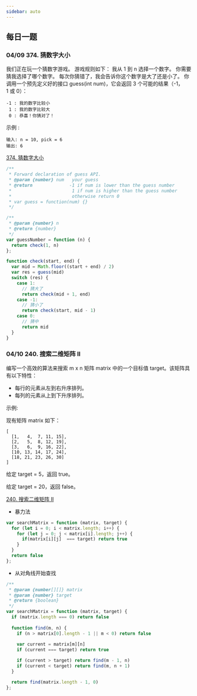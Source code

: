 ```yaml
---
sidebar: auto
---
```


## 每日一题


### 04/09 374. 猜数字大小

我们正在玩一个猜数字游戏。 游戏规则如下：
我从 1 到 n 选择一个数字。 你需要猜我选择了哪个数字。
每次你猜错了，我会告诉你这个数字是大了还是小了。
你调用一个预先定义好的接口 guess(int num)，它会返回 3 个可能的结果（-1，1 或 0）：

```
-1 : 我的数字比较小
 1 : 我的数字比较大
 0 : 恭喜！你猜对了！
```

示例 :

```
输入: n = 10, pick = 6
输出: 6
```

[374. 猜数字大小](https://leetcode-cn.com/problems/guess-number-higher-or-lower/)

```js
/** 
 * Forward declaration of guess API.
 * @param {number} num   your guess
 * @return 	            -1 if num is lower than the guess number
 *			             1 if num is higher than the guess number
 *                       otherwise return 0
 * var guess = function(num) {}
 */

/**
 * @param {number} n
 * @return {number}
 */
var guessNumber = function (n) {
  return check(1, n)
};

function check(start, end) {
  var mid = Math.floor((start + end) / 2)
  var res = guess(mid)
  switch (res) {
    case 1:
      // 猜大了
      return check(mid + 1, end)
    case -1:
      // 猜小了
      return check(start, mid - 1)
    case 0:
      // 猜中
      return mid
  }
}
```

### 04/10 240. 搜索二维矩阵 II

编写一个高效的算法来搜索 m x n 矩阵 matrix 中的一个目标值 target。该矩阵具有以下特性：

- 每行的元素从左到右升序排列。
- 每列的元素从上到下升序排列。  

示例:

现有矩阵 matrix 如下：
```
[
  [1,   4,  7, 11, 15],
  [2,   5,  8, 12, 19],
  [3,   6,  9, 16, 22],
  [10, 13, 14, 17, 24],
  [18, 21, 23, 26, 30]
]
```   
给定 target = 5，返回 true。   

给定 target = 20，返回 false。   

[240. 搜索二维矩阵 II](https://leetcode-cn.com/problems/search-a-2d-matrix-ii/)
- 暴力法

```js
var searchMatrix = function (matrix, target) {
  for (let i = 0; i < matrix.length; i++) {
    for (let j = 0; j < matrix[i].length; j++) {
      if(matrix[i][j]  === target) return true
    }
  }
  return false
};
```

- 从对角线开始查找

```js
/**
 * @param {number[][]} matrix
 * @param {number} target
 * @return {boolean}
 */
var searchMatrix = function (matrix, target) {
  if (matrix.length === 0) return false
  
  function find(m, n) {
    if (n > matrix[0].length - 1 || m < 0) return false
    
    var current = matrix[m][n]
    if (current === target) return true

    if (current > target) return find(m - 1, n)
    if (current < target) return find(m, n + 1)
  }

  return find(matrix.length - 1, 0)
};
```

